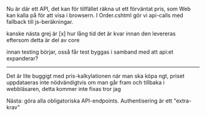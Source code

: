 Nu är där ett API, det kan för tillfället räkna ut ett förväntat pris, som Web kan kalla på för att visa i browsern. I Order.cshtml gör vi api-calls med fallback till js-beräkningar.

kanske nästa grej är
[x] hur lång tid det är kvar innan den levereras 
eftersom detta är del av core

innan testing börjar, osså får test byggas i samband med att api:et expanderar?

----

Det är lite buggigt med pris-kalkylationen när man ska köpa ngt, priset uppdataeras inte nödvändigtvis om man går fram och tillbaka i webbläsaren, detta kommer inte fixas tror jag

Nästa: göra alla obligatoriska API-endpoints.
Authentisering är ett "extra-krav"